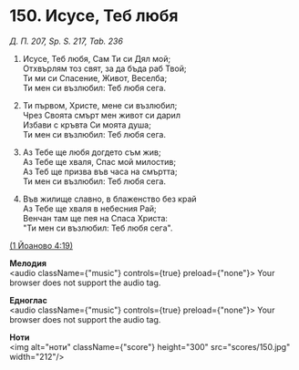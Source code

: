 # 150. Исусе, Теб любя  

*Д. П. 207, Sp. S. 217, Tab. 236*  

1. Исусе, Теб любя, Сам Ти си Дял мой;  
Отхвърлям тоз свят, за да бъда раб Твой;  
Ти ми си Спасение, Живот, Веселба;  
Ти мен си възлюбил: Теб любя сега.  

2. Ти първом, Христе, мене си възлюбил;  
Чрез Своята смърт мен живот си дарил  
Избави с кръвта Си моята душа;  
Ти мен си възлюбил: Теб любя сега.  

3. Аз Тебе ще любя догдето съм жив;  
Аз Тебе ще хваля, Спас мой милостив;  
Аз Теб ще призва във часа на смъртта;  
Ти мен си възлюбил: Теб любя сега.  

4. Във жилище славно, в блаженство без край  
Аз Тебе ще хваля в небесния Рай;  
Венчан там ще пея на Спаса Христа:  
"Ти мен си възлюбил: Теб любя сега".  

[(1 Йоаново 4:19)](http://biblia.bg/index.php?k=48&g=4&s=19)  

__Мелодия__  
<audio className={"music"} controls={true} preload={"none"}><source src="mp3/150.mp3" type="audio/mpeg"/>
Your browser does not support the audio tag.
</audio>  

__Едноглас__  
<audio className={"music"} controls={true} preload={"none"}><source src="transp/150.mp3" type="audio/mpeg"/>
Your browser does not support the audio tag.
</audio>  

__Ноти__  
<img alt="ноти" className={"score"} height="300" src="scores/150.jpg" width="212"/>
